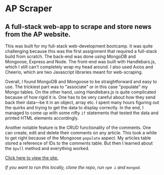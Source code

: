 # AP Scraper

## A full-stack web-app to scrape and store news from the AP website.

This was built for my full-stack web-development bootcamp. It was quite challenging because this was the first assignment that required a full-stack build from scratch. The back-end was done using MongoDB and Mongoose, Express and Node. The front-end was built with Handlebars.js, which I still can't completely wrap my head around. I also used Axios and Cheerio, which are two Javascript libraries meant for web-scraping. 

Overall, I found MongoDB and Mongoose to be straightforward and easy to use. The trickiest part was to "associate" or in this case "populate" my Mongo tables. On the other hand, using Handlebars.js is quite complicated because of how rigid it is. One has to be very careful about how they send back their data—be it in an object, array etc. I spent many hours figuring out the quirks and trying to get the data to display correctly. In the end, I managed to come up with some nifty `if` statements that tested the data and printed HTML elements accordingly. 

Another notable feature is the CRUD functionality of the comments. One can create, edit and delete their comments on any article. This took a while to get right because of the Mongoose `populate` aspect. My articles table stored a reference of IDs to the comments table. But then I learned about the `$pull` method and everything worked.

[Click here to view the site.](https://sleepy-reaches-57444.herokuapp.com/home)

_If you want to run this locally, clone the repo,  run `npm i` and `mongod`._
